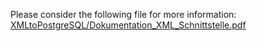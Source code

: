 Please consider the following file for more information:
[XMLtoPostgreSQL/Dokumentation_XML_Schnittstelle.pdf](Dokumentation_XML_Schnittstelle.pdf)
